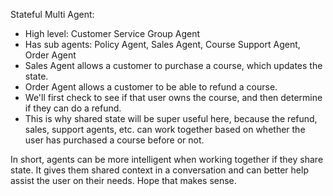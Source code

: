 Stateful Multi Agent:
 - High level: Customer Service Group Agent
 - Has sub agents: Policy Agent, Sales Agent, Course Support Agent, Order Agent
 - Sales Agent allows a customer to purchase a course, which updates the state. 
 - Order Agent allows a customer to be able to refund a course. 
 - We'll first check to see if that user owns the course, and then determine if they can do a refund.
 - This is why shared state will be super useful here, because the refund, sales, support agents, etc. can work together based on whether the user has purchased a course before or not.

In short, agents can be more intelligent when working together if they share state. It gives them shared context in a conversation and can better help assist the user on their needs. Hope that makes sense.

